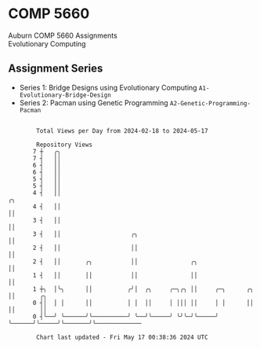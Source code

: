 # COMP 5660
Auburn COMP 5660 Assignments  
Evolutionary Computing

## Assignment Series
- Series 1: Bridge Designs using Evolutionary Computing `A1-Evolutionary-Bridge-Design`
- Series 2: Pacman using Genetic Programming `A2-Genetic-Programming-Pacman`

```

        Total Views per Day from 2024-02-18 to 2024-05-17

        Repository Views
       7 ┼   ╭╮
       7 ┤   ││
       6 ┤   ││
       6 ┤   ││
       5 ┤   ││
       5 ┤   ││
       4 ┤   ││                                                            ╭╮
       4 ┤   ││                                                            ││
       3 ┤   ││                                                            ││
       3 ┤   ││                    ╭╮                                      ││
       2 ┤   ││                    ││                                      ││
       2 ┤   ││       ╭╮           ││               ╭╮                     ││
       1 ┤   ││       ││           ││               ││                     ││
       1 ┼╮  │╰╮      ││          ╭╯│  ╭╮     ╭─╮╭╮ ││     ╭─╮      ╭╮     ││       ╭╮
       0 ┤│  │ │      ││          │ │  ││     │ │││ ││     │ │      ││     ││       ││
       0 ┤╰──╯ ╰──────╯╰──────────╯ ╰──╯╰─────╯ ╰╯╰─╯╰─────╯ ╰──────╯╰─────╯╰───────╯╰─────────────

        Chart last updated - Fri May 17 00:38:36 2024 UTC
        
```
